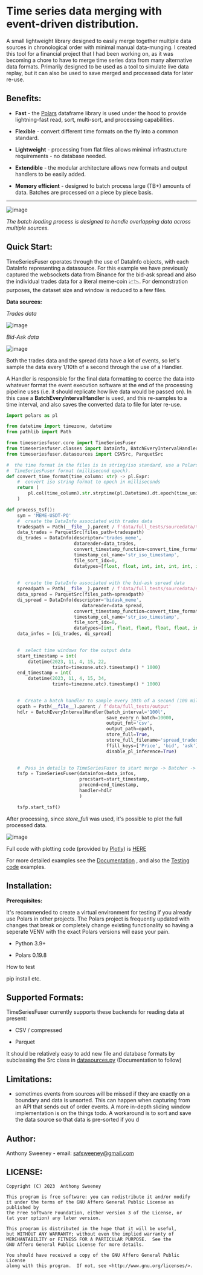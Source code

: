 # Time series data merging with event-driven distribution. 


A small lightweight library designed to easily merge together multiple data sources in chronological order with minimal manual data-munging. I created this tool for a financial project that I had been working on, as it was becoming a chore to have to merge time series data from many alternative data formats. Primarily designed to be used as a tool to simulate live data replay, but it can also be used to save merged and processed data for later re-use. 


##  Benefits:

- **Fast** - the [Polars](https://github.com/pola-rs/polars) dataframe library is used under the hood to provide lightning-fast read, sort, multi-sort, and processing capabilities.

- **Flexible** - convert different time formats on the fly into a common standard. 

- **Lightweight** - processing from flat files allows minimal infrastructure requirements - no database needed. 

- **Extendible** - the modular architecture allows new formats and output handlers to be easily added. 

- **Memory efficient** - designed to batch process large (TB+) amounts of data. Batches are processed on a piece by piece basis.  <insert bit about using Polars lazyframe support to select the processing columns later> 

***


![image](https://github.com/klovanone/timeseriesfuser/blob/main/docs/tsf_chunking_animation_v2.svg)

*The batch loading process is designed to handle overlapping data across multiple sources.* 

## Quick Start: 

TimeSeriesFuser operates through the use of DataInfo objects, with each DataInfo representing a datasource. For this example we have previously captured the websockets data from Binance for the bid-ask spread and also the individual trades data for a literal meme-coin 📈📉. For demonstration purposes, the dataset size and window is reduced to a few files. 

**Data sources:**

*Trades data*

![image](https://github.com/klovanone/timeseriesfuser/assets/39015947/60ec3bb8-5c47-4f99-b96c-b7cba5d4381a)



*Bid-Ask data*

![image](https://github.com/klovanone/timeseriesfuser/assets/39015947/bef15b93-b61e-40a3-9133-ed10073c57f1)



Both the trades data and the spread data have a lot of events, so let's sample the data every 1/10th of a second through the use of a Handler. 

A Handler is responsible for the final data formatting to coerce the data into whatever format the event execution software at the end of the processing pipeline uses (i.e. it should replicate how live data would be passed on). In this case a **BatchEveryIntervalHandler** is used, and this re-samples to a time interval, and also saves the converted data to file for later re-use.

```python
import polars as pl

from datetime import timezone, datetime
from pathlib import Path

from timeseriesfuser.core import TimeSeriesFuser
from timeseriesfuser.classes import DataInfo, BatchEveryIntervalHandler
from timeseriesfuser.datasources import CSVSrc, ParquetSrc

#  the time format in the files is in string/iso standard, use a Polars expression to convert into
#  TimeSeriesFuser format (millisecond epoch).
def convert_time_format(time_column: str) -> pl.Expr:
    #  convert iso string format to epoch in milliseconds
    return (
        pl.col(time_column).str.strptime(pl.Datetime).dt.epoch(time_unit="ms")
    )

def process_tsf():
    sym = 'MEME-USDT-PQ'
    #  create the DataInfo associated with trades data
    tradespath = Path(__file__).parent / f'data/full_tests/sourcedata/trades/binance/{sym}'
    data_trades = ParquetSrc(files_path=tradespath)
    di_trades = DataInfo(descriptor='trades_meme',
                         datareader=data_trades,
                         convert_timestamp_function=convert_time_format,
                         timestamp_col_name='str_iso_timestamp',
                         file_sort_idx=0,
                         datatypes=[float, float, int, int, int, int, int, str])
    
    
    #  create the DataInfo associated with the bid-ask spread data
    spreadpath = Path(__file__).parent / f'data/full_tests/sourcedata/spread/binance/{sym}'
    data_spread = ParquetSrc(files_path=spreadpath)
    di_spread = DataInfo(descriptor='bidask_meme',
                            datareader=data_spread,
                         convert_timestamp_function=convert_time_format,
                         timestamp_col_name='str_iso_timestamp',
                         file_sort_idx=0,
                         datatypes=[int, float, float, float, float, int, str])
    data_infos = [di_trades, di_spread]

    
    #  select time windows for the output data
    start_timestamp = int(
        datetime(2023, 11, 4, 15, 22,
                 tzinfo=timezone.utc).timestamp() * 1000)
    end_timestamp = int(
        datetime(2023, 11, 4, 15, 34,
                 tzinfo=timezone.utc).timestamp() * 1000)

    
    #  Create a batch handler to sample every 10th of a second (100 millis ❤️)  and save to file.
    opath = Path(__file__).parent / f'data/full_tests/output'
    hdlr = BatchEveryIntervalHandler(batch_interval='100l',
                                     save_every_n_batch=10000,
                                     output_fmt='csv',
                                     output_path=opath,
                                     store_full=True,
                                     store_full_filename='spread_trades_multi_overlap_millis',
                                     ffill_keys=['Price', 'bid', 'ask'],
                                     disable_pl_inference=True)

    
    #  Pass in details to TimeSeriesFuser to start merge -> Batcher -> event execution
    tsfp = TimeSeriesFuser(datainfos=data_infos,
                           procstart=start_timestamp,
                           procend=end_timestamp,
                           handler=hdlr
                           )

    tsfp.start_tsf()
```



After processing, since *store_full* was used, it's possible to plot the full processed data. 

![image](https://github.com/klovanone/timeseriesfuser/assets/39015947/adc0dd11-177e-4615-9cc8-90555560be97)

Full code with plotting code (provided by [Plotly](https://plotly.com/python/)) is [HERE](https://github.com/klovanone/timeseriesfuser/blob/main/examples/demo_spread_trades_memecoin.py)

For more detailed examples see the [Documentation](https://github.com/klovanone/timeseriesfuser/tree/main/docs) , and also the [Testing code](https://github.com/klovanone/timeseriesfuser/tree/main/tests) examples. 


## Installation:

**Prerequisites:**

It's recommended to create a virtual environment for testing if you already use Polars in other projects. The Polars project is frequently updated with changes that break or completely change existing functionality so having a seperate VENV with the exact Polars versions will ease your pain. 

- Python 3.9+ 

- Polars 0.19.8


**<clone with github by runnning: >** 

How to test

**<install via pip>** 

pip install etc. 
    





## Supported Formats:  

TimeSeriesFuser currently supports these backends for reading data at present:

- CSV / compressed

- Parquet

It should be relatively easy to add new file and database formats by subclassing the Src class in [datasources.py](https://github.com/klovanone/timeseriesfuser/blob/main/timeseriesfuser/datasources.py) (Documentation to follow)


## Limitations:

- sometimes events from sources will be missed if they are exactly on a boundary and data is unsorted. This can happen when capturing from an API that sends out of order events. A more in-depth sliding window implementation is on the things todo. A workaround is to sort and save the data source so that data is pre-sorted if you d  
    

## Author:
	
Anthony Sweeney - email: [safsweeney@gmail.com](safsweeney@gmail.com)
	

## LICENSE:
	
	Copyright (C) 2023  Anthony Sweeney

	This program is free software: you can redistribute it and/or modify
	it under the terms of the GNU Affero General Public License as published by
	the Free Software Foundation, either version 3 of the License, or
	(at your option) any later version.

	This program is distributed in the hope that it will be useful,
	but WITHOUT ANY WARRANTY; without even the implied warranty of
	MERCHANTABILITY or FITNESS FOR A PARTICULAR PURPOSE.  See the
	GNU Affero General Public License for more details.

	You should have received a copy of the GNU Affero General Public License
	along with this program.  If not, see <http://www.gnu.org/licenses/>.
			





